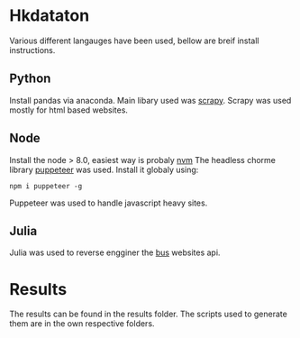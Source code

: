 # Hkdataton

Various different langauges have been used, bellow are breif install instructions.

## Python


Install pandas via anaconda. Main libary used was [scrapy](https://scrapy.org/). Scrapy was used mostly for html based websites.


## Node


Install the node > 8.0,  easiest way is probaly [nvm](https://github.com/creationix/nvm) The headless chorme library [puppeteer](https://github.com/GoogleChrome/puppeteer) was used. Install it globaly using:

```
npm i puppeteer -g
```

Puppeteer was used to handle javascript heavy sites.


## Julia

Julia was used to reverse engginer the [bus](https://mobile.nwstbus.com.hk/) websites api. 


# Results

The results can be found in the results folder. The scripts used to generate them are in the own respective folders.
